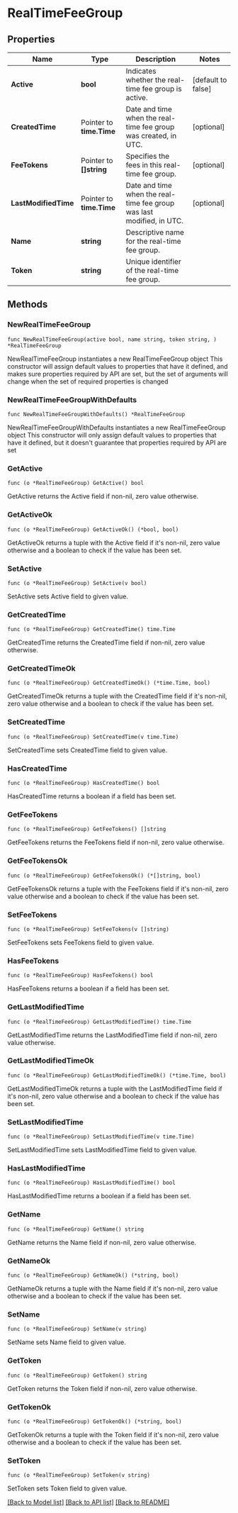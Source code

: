 # RealTimeFeeGroup

## Properties

Name | Type | Description | Notes
------------ | ------------- | ------------- | -------------
**Active** | **bool** | Indicates whether the real-time fee group is active. | [default to false]
**CreatedTime** | Pointer to **time.Time** | Date and time when the real-time fee group was created, in UTC. | [optional] 
**FeeTokens** | Pointer to **[]string** | Specifies the fees in this real-time fee group. | [optional] 
**LastModifiedTime** | Pointer to **time.Time** | Date and time when the real-time fee group was last modified, in UTC. | [optional] 
**Name** | **string** | Descriptive name for the real-time fee group. | 
**Token** | **string** | Unique identifier of the real-time fee group. | 

## Methods

### NewRealTimeFeeGroup

`func NewRealTimeFeeGroup(active bool, name string, token string, ) *RealTimeFeeGroup`

NewRealTimeFeeGroup instantiates a new RealTimeFeeGroup object
This constructor will assign default values to properties that have it defined,
and makes sure properties required by API are set, but the set of arguments
will change when the set of required properties is changed

### NewRealTimeFeeGroupWithDefaults

`func NewRealTimeFeeGroupWithDefaults() *RealTimeFeeGroup`

NewRealTimeFeeGroupWithDefaults instantiates a new RealTimeFeeGroup object
This constructor will only assign default values to properties that have it defined,
but it doesn't guarantee that properties required by API are set

### GetActive

`func (o *RealTimeFeeGroup) GetActive() bool`

GetActive returns the Active field if non-nil, zero value otherwise.

### GetActiveOk

`func (o *RealTimeFeeGroup) GetActiveOk() (*bool, bool)`

GetActiveOk returns a tuple with the Active field if it's non-nil, zero value otherwise
and a boolean to check if the value has been set.

### SetActive

`func (o *RealTimeFeeGroup) SetActive(v bool)`

SetActive sets Active field to given value.


### GetCreatedTime

`func (o *RealTimeFeeGroup) GetCreatedTime() time.Time`

GetCreatedTime returns the CreatedTime field if non-nil, zero value otherwise.

### GetCreatedTimeOk

`func (o *RealTimeFeeGroup) GetCreatedTimeOk() (*time.Time, bool)`

GetCreatedTimeOk returns a tuple with the CreatedTime field if it's non-nil, zero value otherwise
and a boolean to check if the value has been set.

### SetCreatedTime

`func (o *RealTimeFeeGroup) SetCreatedTime(v time.Time)`

SetCreatedTime sets CreatedTime field to given value.

### HasCreatedTime

`func (o *RealTimeFeeGroup) HasCreatedTime() bool`

HasCreatedTime returns a boolean if a field has been set.

### GetFeeTokens

`func (o *RealTimeFeeGroup) GetFeeTokens() []string`

GetFeeTokens returns the FeeTokens field if non-nil, zero value otherwise.

### GetFeeTokensOk

`func (o *RealTimeFeeGroup) GetFeeTokensOk() (*[]string, bool)`

GetFeeTokensOk returns a tuple with the FeeTokens field if it's non-nil, zero value otherwise
and a boolean to check if the value has been set.

### SetFeeTokens

`func (o *RealTimeFeeGroup) SetFeeTokens(v []string)`

SetFeeTokens sets FeeTokens field to given value.

### HasFeeTokens

`func (o *RealTimeFeeGroup) HasFeeTokens() bool`

HasFeeTokens returns a boolean if a field has been set.

### GetLastModifiedTime

`func (o *RealTimeFeeGroup) GetLastModifiedTime() time.Time`

GetLastModifiedTime returns the LastModifiedTime field if non-nil, zero value otherwise.

### GetLastModifiedTimeOk

`func (o *RealTimeFeeGroup) GetLastModifiedTimeOk() (*time.Time, bool)`

GetLastModifiedTimeOk returns a tuple with the LastModifiedTime field if it's non-nil, zero value otherwise
and a boolean to check if the value has been set.

### SetLastModifiedTime

`func (o *RealTimeFeeGroup) SetLastModifiedTime(v time.Time)`

SetLastModifiedTime sets LastModifiedTime field to given value.

### HasLastModifiedTime

`func (o *RealTimeFeeGroup) HasLastModifiedTime() bool`

HasLastModifiedTime returns a boolean if a field has been set.

### GetName

`func (o *RealTimeFeeGroup) GetName() string`

GetName returns the Name field if non-nil, zero value otherwise.

### GetNameOk

`func (o *RealTimeFeeGroup) GetNameOk() (*string, bool)`

GetNameOk returns a tuple with the Name field if it's non-nil, zero value otherwise
and a boolean to check if the value has been set.

### SetName

`func (o *RealTimeFeeGroup) SetName(v string)`

SetName sets Name field to given value.


### GetToken

`func (o *RealTimeFeeGroup) GetToken() string`

GetToken returns the Token field if non-nil, zero value otherwise.

### GetTokenOk

`func (o *RealTimeFeeGroup) GetTokenOk() (*string, bool)`

GetTokenOk returns a tuple with the Token field if it's non-nil, zero value otherwise
and a boolean to check if the value has been set.

### SetToken

`func (o *RealTimeFeeGroup) SetToken(v string)`

SetToken sets Token field to given value.



[[Back to Model list]](../README.md#documentation-for-models) [[Back to API list]](../README.md#documentation-for-api-endpoints) [[Back to README]](../README.md)


